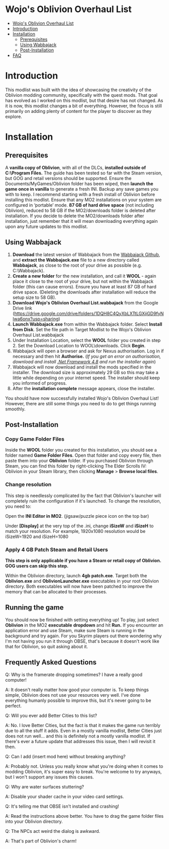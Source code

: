 # Wojo's Oblivion Overhaul List
- [Wojo's Oblivion Overhaul List](#wojo's-oblivion-overhaul-list)
- [Introduction](#introduction)
- [Installation](#installation)
  - [Prerequisites](#prerequisites)
  - [Using Wabbajack](#using-wabbajack)
  - [Post-Installation](#post-installation)
- [FAQ](#faq)

# Introduction
This modlist was built with the idea of showcasing the creativity of the Oblivion modding community, specifically with the quest mods. That goal has evolved as I worked on this modlist, but that desire has not changed. As it is now, this modlist changes a bit of everything. However, the focus is still primarily on adding plenty of content for the player to discover as they explore. 

# Installation

## Prerequisites
A **vanilla copy of Oblivion**, with all of the DLCs, **installed outside of C:\Program Files.** The guide has been tested so far with the Steam version, but GOG and retail versions should be supported. Ensure the Documents/MyGames/Oblivion folder has been wiped, then **launch the game once in vanilla** to generate a fresh INI. Backup any save games you with to keep. I recommend starting with a fresh install of Oblivion before installing this modlist.
Ensure that any MO2 installations on your system are configured in ‘portable’ mode.
**87 GB of hard drive space** (not including Oblivion), reduced to 58 GB if the MO2/downloads folder is deleted after installation. If you decide to delete the MO2/downloads folder after installation, just remember that it will mean downloading everything again upon any future updates to this modlist.

## Using Wabbajack
1. **Download** the latest version of Wabbajack from the [Wabbajack Github](https://github.com/wabbajack-tools/wabbajack/releases/), and **extract the Wabbajack.exe** file to a new directory called **Wabbajack**, as close to the root of your drive as possible (e.g. C:\Wabbajack).
2. **Create a new folder** for the new installation, and call it **WOOL** - again place it close to the root of your drive, but not within the Wabbajack folder (this can cause errors). Ensure you have at least 87 GB of hard drive space. (Deleting the downloads after installation will reduce the setup size to 58 GB).
3. **Download Wojo's Oblivion Overhaul List.wabbajack** from the Google Drive link (https://drive.google.com/drive/folders/1DQH8C4QyXbLXTtLGXjiGD9fyNlwa6onx?usp=sharing)
4. **Launch Wabbajack.exe** from within the Wabbajack folder. Select **Install from Disk**. Set the file path in Target Modlist to the Wojo's Oblivion Overhaul List.wabbajack
5. Under Installation Location, select the **WOOL** folder you created in step 2. Set the Download Location to WOOL\downloads. Click **Begin**.
6. Wabbajack will open a browser and ask for Nexus authorisation. Log in if necessary and then hit **Authorise.** (_If you get an error on authorisation, download and install [.Net Framework 4.8](https://dotnet.microsoft.com/download/dotnet-framework/net48) and run the installer again_)
7. Wabbajack will now download and install the mods specified in the installer. The download size is approximately 29 GB so this may take a little while depending on your internet speed. The installer should keep you informed of progress.
8. After the **installation complete** message appears, close the installer.

You should have now successfully installed Wojo's Oblivion Overhaul List! However, there are still some things you need to do to get things running smoothly.

## Post-Installation

### Copy Game Folder Files
Inside the **WOOL** folder you created for this installation, you should see a folder named **Game Folder Files**. Open that folder and copy every file, then paste them into your **Oblivion** folder. If you purchased Oblivion through Steam, you can find this folder by right-clicking The Elder Scrolls IV: Oblivion in your Steam library, then clicking **Manage** > **Browse local files**.

### Change resolution
This step is needlessly complicated by the fact that Oblivion's launcher will completely ruin the configuration if it's launched. To change the resolution, you need to: 

Open the **INI Editor in MO2**. (jigsaw/puzzle piece icon on the top bar)

Under **[Display]** at the very top of the .ini, change **iSizeW** and **iSizeH** to match your resolution. For example, 1920x1080 resolution would be iSizeW=1920 and iSizeH=1080

### Apply 4 GB Patch Steam and Retail Users

**This step is only applicable if you have a Steam or retail copy of Oblivion. GOG users can skip this step.**

Within the Oblivion directory, launch **4gb patch.exe**.
Target both the **Oblivion.exe** and **OblivionLauncher.exe** executables in your root Oblivion directory. Both executables will now have been patched to improve the memory that can be allocated to their processes.

## Running the game
You should now be finished with setting everything up! To play, just select **Oblivion** in the MO2 **executable** **dropdown** and hit **Run.** If you encounter an application error and use Steam, make sure Steam is running in the background and try again. For you Skyrim players out there wondering why I'm not having you run it through OBSE, that's because it doesn't work like that for Oblivion, so quit asking about it.

## Frequently Asked Questions

Q: Why is the framerate dropping sometimes? I have a really good computer!

A: It doesn't really matter how good your computer is. To keep things simple, Oblivion does not use your resources very well. I've done everything humanly possible to improve this, but it's never going to be perfect. 


Q: Will you ever add Better Cities to this list?

A: No. I love Better Cities, but the fact is that it makes the game run terribly due to all the stuff it adds. Even in a mostly vanilla modlist, Better Cities just does not run well... and this is definitely not a mostly vanilla modlist. If there's ever a future update that addresses this issue, then I will revisit it then.


Q: Can I add (insert mod here) without breaking anything?

A: Probably not. Unless you really know what you're doing when it comes to modding Oblivion, it's super easy to break. You're welcome to try anyways, but I won't support any issues this causes.


Q: Why are water surfaces stuttering?

A: Disable your shader cache in your video card settings.


Q: It's telling me that OBSE isn't installed and crashing!

A: Read the instructions above better. You have to drag the game folder files into your Oblivion directory.


Q: The NPCs act weird the dialog is awkward.

A: That's part of Oblivion's charm!
